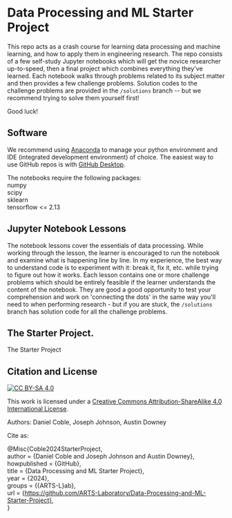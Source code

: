 # Data Processing and ML Starter Project

This repo acts as a crash course for learning data processing and machine learning, and how to apply them in engineering research. The repo consists of a few self-study Jupyter notebooks which will get the novice researcher up-to-speed, then a final project which combines everything they've learned. Each notebook walks through problems related to its subject matter and then provides a few challenge problems. Solution codes to the challenge problems are provided in the `/solutions` branch -- but we recommend trying to solve them yourself first!

Good luck!

## Software

We recommend using [Anaconda](https://www.anaconda.com/download) to manage your python environment and IDE (integrated development environment) of choice.
The easiest way to use GitHub repos is with [GitHub Desktop](https://desktop.github.com/).

The notebooks require the following packages:\
numpy\
scipy\
sklearn\
tensorflow <= 2.13
## Jupyter Notebook Lessons

The notebook lessons cover the essentials of data processing. While working through the lesson, the learner is encouraged to run the notebook and examine what is happening line by line. In my experience, the best way to understand code is to experiment with it: break it, fix it, etc. while trying to figure out how it works. Each lesson contains one or more challenge problems which should be entirely feasible if the learner understands the content of the notebook. They are good a good opportunity to test your comprehension and work on 'connecting the dots' in the same way you'll need to when performing research - but if you are stuck, the `/solutions` branch has solution code for all the challenge problems.

## The Starter Project.

The Starter Project 

## Citation and License
[![CC BY-SA 4.0][cc-by-sa-shield]][cc-by-sa]

This work is licensed under a
[Creative Commons Attribution-ShareAlike 4.0 International License][cc-by-sa].

[cc-by-sa]: http://creativecommons.org/licenses/by-sa/4.0/
[cc-by-sa-image]: https://licensebuttons.net/l/by-sa/4.0/88x31.png
[cc-by-sa-shield]: https://img.shields.io/badge/License-CC%20BY--SA%204.0-lightgrey.svg

Authors: Daniel Coble, Joseph Johnson, Austin Downey

Cite as:

@Misc{Coble2024StarterProject,   
  author = {Daniel Coble and Joseph Johnson and Austin Downey},   
  howpublished = {GitHub},  
  title  = {Data Processing and ML Starter Project},   
  year   = {2024},  
  groups = {{ARTS-L}ab},    
  url    = {https://github.com/ARTS-Laboratory/Data-Processing-and-ML-Starter-Project},    
}